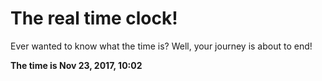 # The real time clock!

Ever wanted to know what the time is? Well, your journey is about to end!

**The time is Nov 23, 2017, 10:02**